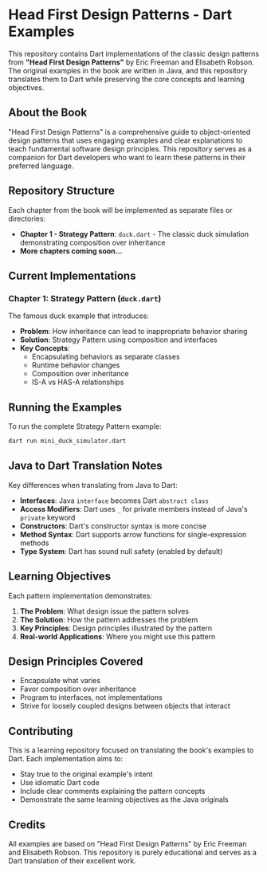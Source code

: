 # Head First Design Patterns - Dart Examples

This repository contains Dart implementations of the classic design patterns from **"Head First Design Patterns"** by Eric Freeman and Elisabeth Robson. The original examples in the book are written in Java, and this repository translates them to Dart while preserving the core concepts and learning objectives.

## About the Book

"Head First Design Patterns" is a comprehensive guide to object-oriented design patterns that uses engaging examples and clear explanations to teach fundamental software design principles. This repository serves as a companion for Dart developers who want to learn these patterns in their preferred language.

## Repository Structure

Each chapter from the book will be implemented as separate files or directories:

- **Chapter 1 - Strategy Pattern**: `duck.dart` - The classic duck simulation demonstrating composition over inheritance
- **More chapters coming soon...**

## Current Implementations

### Chapter 1: Strategy Pattern (`duck.dart`)
The famous duck example that introduces:
- **Problem**: How inheritance can lead to inappropriate behavior sharing
- **Solution**: Strategy Pattern using composition and interfaces
- **Key Concepts**: 
  - Encapsulating behaviors as separate classes
  - Runtime behavior changes
  - Composition over inheritance
  - IS-A vs HAS-A relationships

## Running the Examples

To run the complete Strategy Pattern example:

```bash
dart run mini_duck_simulator.dart
```

## Java to Dart Translation Notes

Key differences when translating from Java to Dart:

- **Interfaces**: Java `interface` becomes Dart `abstract class`
- **Access Modifiers**: Dart uses `_` for private members instead of Java's `private` keyword
- **Constructors**: Dart's constructor syntax is more concise
- **Method Syntax**: Dart supports arrow functions for single-expression methods
- **Type System**: Dart has sound null safety (enabled by default)

## Learning Objectives

Each pattern implementation demonstrates:

1. **The Problem**: What design issue the pattern solves
2. **The Solution**: How the pattern addresses the problem
3. **Key Principles**: Design principles illustrated by the pattern
4. **Real-world Applications**: Where you might use this pattern

## Design Principles Covered

- Encapsulate what varies
- Favor composition over inheritance  
- Program to interfaces, not implementations
- Strive for loosely coupled designs between objects that interact

## Contributing

This is a learning repository focused on translating the book's examples to Dart. Each implementation aims to:
- Stay true to the original example's intent
- Use idiomatic Dart code
- Include clear comments explaining the pattern concepts
- Demonstrate the same learning objectives as the Java originals

## Credits

All examples are based on "Head First Design Patterns" by Eric Freeman and Elisabeth Robson. This repository is purely educational and serves as a Dart translation of their excellent work.